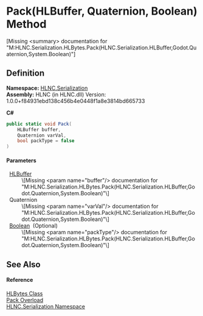 # Pack(HLBuffer, Quaternion, Boolean) Method


\[Missing &lt;summary&gt; documentation for "M:HLNC.Serialization.HLBytes.Pack(HLNC.Serialization.HLBuffer,Godot.Quaternion,System.Boolean)"\]



## Definition
**Namespace:** <a href="N_HLNC_Serialization">HLNC.Serialization</a>  
**Assembly:** HLNC (in HLNC.dll) Version: 1.0.0+f84931ebd138c456b4e0448f1a8e3814bd665733

**C#**
``` C#
public static void Pack(
	HLBuffer buffer,
	Quaternion varVal,
	bool packType = false
)
```



#### Parameters
<dl><dt>  <a href="T_HLNC_Serialization_HLBuffer">HLBuffer</a></dt><dd>\[Missing &lt;param name="buffer"/&gt; documentation for "M:HLNC.Serialization.HLBytes.Pack(HLNC.Serialization.HLBuffer,Godot.Quaternion,System.Boolean)"\]</dd><dt>  Quaternion</dt><dd>\[Missing &lt;param name="varVal"/&gt; documentation for "M:HLNC.Serialization.HLBytes.Pack(HLNC.Serialization.HLBuffer,Godot.Quaternion,System.Boolean)"\]</dd><dt>  <a href="https://learn.microsoft.com/dotnet/api/system.boolean" target="_blank" rel="noopener noreferrer">Boolean</a>  (Optional)</dt><dd>\[Missing &lt;param name="packType"/&gt; documentation for "M:HLNC.Serialization.HLBytes.Pack(HLNC.Serialization.HLBuffer,Godot.Quaternion,System.Boolean)"\]</dd></dl>

## See Also


#### Reference
<a href="T_HLNC_Serialization_HLBytes">HLBytes Class</a>  
<a href="Overload_HLNC_Serialization_HLBytes_Pack">Pack Overload</a>  
<a href="N_HLNC_Serialization">HLNC.Serialization Namespace</a>  
